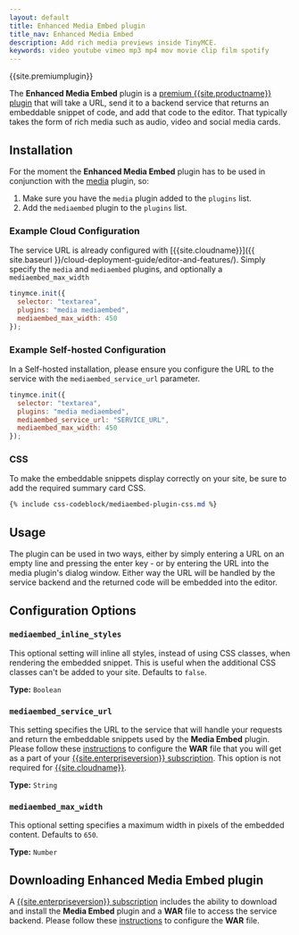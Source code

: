 ```yaml
---
layout: default
title: Enhanced Media Embed plugin
title_nav: Enhanced Media Embed
description: Add rich media previews inside TinyMCE.
keywords: video youtube vimeo mp3 mp4 mov movie clip film spotify
---
```


{{site.premiumplugin}}

The **Enhanced Media Embed** plugin is a [premium {{site.productname}} plugin]({{site.pricingpage}}) that will take a URL, send it to a backend service that returns an embeddable snippet of code, and add that code to the editor. That typically takes the form of rich media such as audio, video and social media cards.

## Installation

For the moment the **Enhanced Media Embed** plugin has to be used in conjunction with the [media](../media) plugin, so:

1. Make sure you have the `media` plugin added to the `plugins` list.
2. Add the `mediaembed` plugin to the `plugins` list.

### Example Cloud Configuration
The service URL is already configured with [{{site.cloudname}}]({{ site.baseurl }}/cloud-deployment-guide/editor-and-features/).
Simply specify the `media` and `mediaembed` plugins, and optionally a `mediaembed_max_width`

```js
tinymce.init({
  selector: "textarea",
  plugins: "media mediaembed",
  mediaembed_max_width: 450
});
```

### Example Self-hosted Configuration
In a Self-hosted installation, please ensure you configure the URL to the service with the `mediaembed_service_url` parameter.

```js
tinymce.init({
  selector: "textarea",
  plugins: "media mediaembed",
  mediaembed_service_url: "SERVICE_URL",
  mediaembed_max_width: 450
});
```

### CSS

To make the embeddable snippets display correctly on your site, be sure to add the required summary card CSS.

```css
{% include css-codeblock/mediaembed-plugin-css.md %}
```

## Usage

The plugin can be used in two ways, either by simply entering a URL on an empty line and pressing the enter key - or by entering the URL into the media plugin's dialog window. Either way the URL will be handled by the service backend and the returned code will be embedded into the editor.

## Configuration Options

### `mediaembed_inline_styles`

This optional setting will inline all styles, instead of using CSS classes, when rendering the embedded snippet. This is useful when the additional CSS classes can't be added to your site. Defaults to `false`.

**Type:** `Boolean`

### `mediaembed_service_url`

This setting specifies the URL to the service that will handle your requests and return the embeddable snippets used by the **Media Embed** plugin. Please follow these [instructions]({{site.baseurl}}/enterprise/server/#step6setupeditorclientinstancestousetheserver-sidefunctionality) to configure the **WAR** file that you will get as a part of your [{{site.enterpriseversion}} subscription]({{site.pricingpage}}).
This option is not required for [{{site.cloudname}}]({{site.baseurl}}/cloud-deployment-guide/editor-and-features/).

**Type:** `String`

### `mediaembed_max_width`

This optional setting specifies a maximum width in pixels of the embedded content. Defaults to `650`.

**Type:** `Number`

## Downloading Enhanced Media Embed plugin

A [{{site.enterpriseversion}} subscription]({{site.pricingpage}}) includes the ability to download and install the **Media Embed** plugin and a **WAR** file to access the service backend. Please follow these [instructions]({{site.baseurl}}/enterprise/server/#step6setupeditorclientinstancestousetheserver-sidefunctionality) to configure the **WAR** file.

